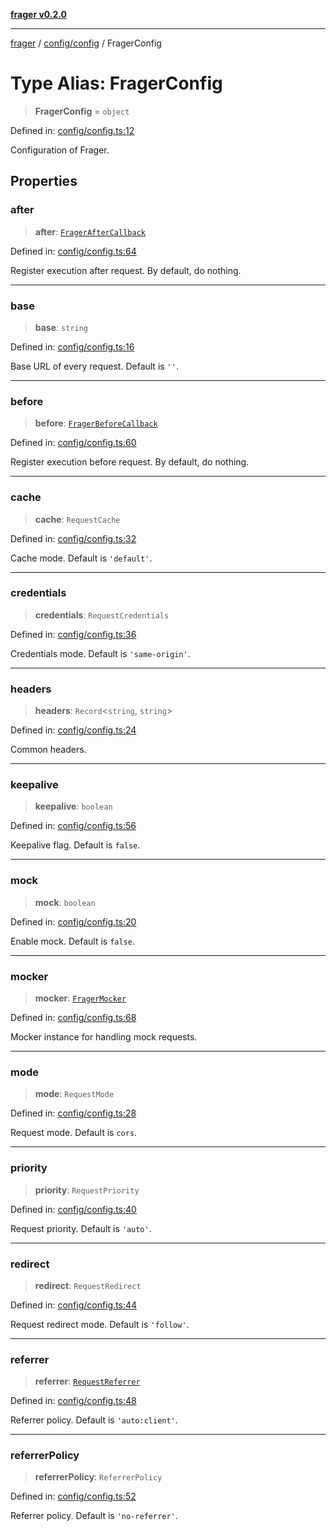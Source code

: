 [**frager v0.2.0**](../../../README.md)

***

[frager](../../../modules.md) / [config/config](../README.md) / FragerConfig

# Type Alias: FragerConfig

> **FragerConfig** = `object`

Defined in: [config/config.ts:12](https://github.com/kkatou7209/frager/blob/25da44507e44e35eaf72e7a7917a8e5de25272a7/lib/config/config.ts#L12)

Configuration of Frager.

## Properties

### after

> **after**: [`FragerAfterCallback`](FragerAfterCallback.md)

Defined in: [config/config.ts:64](https://github.com/kkatou7209/frager/blob/25da44507e44e35eaf72e7a7917a8e5de25272a7/lib/config/config.ts#L64)

Register execution after request. By default, do nothing.

***

### base

> **base**: `string`

Defined in: [config/config.ts:16](https://github.com/kkatou7209/frager/blob/25da44507e44e35eaf72e7a7917a8e5de25272a7/lib/config/config.ts#L16)

Base URL of every request. Default is `''`.

***

### before

> **before**: [`FragerBeforeCallback`](FragerBeforeCallback.md)

Defined in: [config/config.ts:60](https://github.com/kkatou7209/frager/blob/25da44507e44e35eaf72e7a7917a8e5de25272a7/lib/config/config.ts#L60)

Register execution before request. By default, do nothing.

***

### cache

> **cache**: `RequestCache`

Defined in: [config/config.ts:32](https://github.com/kkatou7209/frager/blob/25da44507e44e35eaf72e7a7917a8e5de25272a7/lib/config/config.ts#L32)

Cache mode. Default is `'default'`.

***

### credentials

> **credentials**: `RequestCredentials`

Defined in: [config/config.ts:36](https://github.com/kkatou7209/frager/blob/25da44507e44e35eaf72e7a7917a8e5de25272a7/lib/config/config.ts#L36)

Credentials mode. Default is `'same-origin'`.

***

### headers

> **headers**: `Record`\<`string`, `string`\>

Defined in: [config/config.ts:24](https://github.com/kkatou7209/frager/blob/25da44507e44e35eaf72e7a7917a8e5de25272a7/lib/config/config.ts#L24)

Common headers.

***

### keepalive

> **keepalive**: `boolean`

Defined in: [config/config.ts:56](https://github.com/kkatou7209/frager/blob/25da44507e44e35eaf72e7a7917a8e5de25272a7/lib/config/config.ts#L56)

Keepalive flag. Default is `false`.

***

### mock

> **mock**: `boolean`

Defined in: [config/config.ts:20](https://github.com/kkatou7209/frager/blob/25da44507e44e35eaf72e7a7917a8e5de25272a7/lib/config/config.ts#L20)

Enable mock. Default is `false`.

***

### mocker

> **mocker**: [`FragerMocker`](../../../api/mock/mocker/classes/FragerMocker.md)

Defined in: [config/config.ts:68](https://github.com/kkatou7209/frager/blob/25da44507e44e35eaf72e7a7917a8e5de25272a7/lib/config/config.ts#L68)

Mocker instance for handling mock requests.

***

### mode

> **mode**: `RequestMode`

Defined in: [config/config.ts:28](https://github.com/kkatou7209/frager/blob/25da44507e44e35eaf72e7a7917a8e5de25272a7/lib/config/config.ts#L28)

Request mode. Default is `cors`.

***

### priority

> **priority**: `RequestPriority`

Defined in: [config/config.ts:40](https://github.com/kkatou7209/frager/blob/25da44507e44e35eaf72e7a7917a8e5de25272a7/lib/config/config.ts#L40)

Request priority. Default is `'auto'`.

***

### redirect

> **redirect**: `RequestRedirect`

Defined in: [config/config.ts:44](https://github.com/kkatou7209/frager/blob/25da44507e44e35eaf72e7a7917a8e5de25272a7/lib/config/config.ts#L44)

Request redirect mode. Default is `'follow'`.

***

### referrer

> **referrer**: [`RequestReferrer`](RequestReferrer.md)

Defined in: [config/config.ts:48](https://github.com/kkatou7209/frager/blob/25da44507e44e35eaf72e7a7917a8e5de25272a7/lib/config/config.ts#L48)

Referrer policy. Default is `'auto:client'`.

***

### referrerPolicy

> **referrerPolicy**: `ReferrerPolicy`

Defined in: [config/config.ts:52](https://github.com/kkatou7209/frager/blob/25da44507e44e35eaf72e7a7917a8e5de25272a7/lib/config/config.ts#L52)

Referrer policy. Default is `'no-referrer'`.
